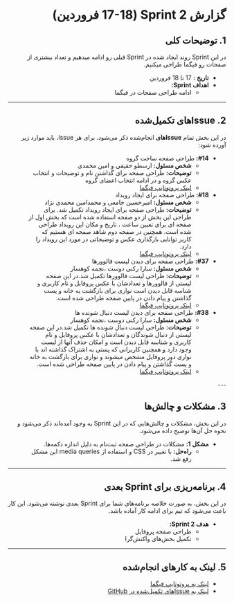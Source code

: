 <div dir="rtl" align="right">

# گزارش Sprint 2 (17-18 فروردین)

## 1. توضیحات کلی
در این Sprint روند ایجاد شده در Sprint قبلی رو ادامه میدهیم و تعداد بیشتری از صفحات رو فیگما طراحی میکنیم.

- **تاریخ‌ :** 17 تا 18 فروردین
- **اهداف Sprint:**
  - ادامه طراحی صفحات در فیگما
    

---

## <h2 dir="rtl"> 2. Issue‌های تکمیل‌شده </h2>
در این بخش تمام **Issue‌های** انجام‌شده ذکر می‌شود. برای هر Issue، باید موارد زیر آورده شود:

<ul dir="rtl">
  <li><strong>#14:</strong> طراحی صفحه ساخت گروه
    <ul>
      <li><strong>شخص مسئول:</strong> ارسطو حقیقی و امین محمدی</li>
      <li><strong>توضیحات:</strong> طراحی صفحه برای گذاشتن نام و توضیحات و انتخاب عکس گروه و در ادامه انتخاب اعضای گروه  
      </li>
      <li><a href="[https://www.figma.com/file/xyz](https://www.figma.com/proto/mMeIpnlEtNaAbXq7518twv/profile?node-id=166-36&t=icVGY796C4MoLYIy-0&scaling=min-zoom&content-scaling=fixed&page-id=6%3A326)">لینک پروتوتایپ فیگما</a>      </li>
    </ul>
  </li>
  <li><strong>#18:</strong> طراحی صفحه برای ایجاد رویداد
    <ul>
      <li><strong>شخص مسئول:</strong> امیرحسین جامعی و محمدامین محمدی نژاد</li>
      <li><strong>توضیحات:</strong> طراحی صفحه برای ایجاد رویداد تکمیل شد. برای طراحی این بخش از دو صفحه استفاده شده است که بخش اول از صفحه ای برای تعیین ساعت ، تاریخ و مکان این رویداد طراحی شده است. همچنین در صفحه دوم شاهد صفحه ای هستیم که کاربر توانایی بارگذاری عکس و   توضیحاتی در مورد این رویداد را دارد.  
      </li>
      <li><a href="[https://www.figma.com/file/xyz](https://www.figma.com/proto/mMeIpnlEtNaAbXq7518twv/profile?node-id=166-36&t=icVGY796C4MoLYIy-0&scaling=min-zoom&content-scaling=fixed&page-id=6%3A326)">لینک پروتوتایپ فیگما</a>      </li>
    </ul>
  </li>



  <li><strong>#37:</strong> طراحی صفحه برای دیدن لیست فالوورها
    <ul>
      <li><strong>شخص مسئول:</strong> سارا رکنی دوست ،نجمه کوهسار</li>
      <li><strong>توضیحات:</strong>  طراحی لیست فالوورها تکمیل شد.در این صفحه لیستی از فالوورها و تعدادشان با عکس پروفایل و نام کاربری و شناسه قابل دیدن است نواری برای بازگشت به خانه و پست گذاشتن و پیام دادن در پایین صفحه طراحی شده است.  </li>
      <li><a href="https://www.figma.com/proto/a5YCI4n0tDQ9PB6E29EBIf/Untitled?node-id=33-3&p=f&t=yEyeXsHejSsS8cx8-0&scaling=scale-down&content-scaling=fixed&page-id=33%3A2">لینک پروتوتایپ فیگما</a></li>
    </ul>
  </li>
<li><strong>#38:</strong> طراحی صفحه برای دیدن لیست دنبال شونده ها
    <ul>
      <li><strong>شخص مسئول:</strong> سارا رکنی دوست ،نجمه کوهسار</li>
      <li><strong>توضیحات:</strong>  طراحی لیست دنبال شونده ها تکمیل شد.در این صفحه لیستی از دنبال شوندگان و تعدادشان با عکس پروفایل و نام کاربری و شناسه قابل دیدن است و امکان حذف آنها از لیست وجود دارد و همچنین کاربرانی که پستی به اشتراک گذاشته اند با نواری دور پروفایل مشخص میشوند و نواری برای بازگشت به خانه و پست گذاشتن و پیام دادن در پایین صفحه طراحی شده است.  </li>
      <li><a href="https://www.figma.com/proto/a5YCI4n0tDQ9PB6E29EBIf/Untitled?node-id=60-28&t=974ZzOJuyaY0JA6t-0&scaling=scale-down&content-scaling=fixed&page-id=33%3A2">لینک پروتوتایپ فیگما</a></li>
    </ul>
  </li>
</ul>
---

## 3. مشکلات و چالش‌ها
در این بخش، مشکلات و چالش‌هایی که در این Sprint به وجود آمده‌اند ذکر می‌شود و نحوه حل آن‌ها توضیح داده می‌شود.

- **مشکل 1:** مشکلات در طراحی صفحه ثبت‌نام به دلیل اندازه دکمه‌ها.
  - **راه‌حل:** با تغییر در CSS و استفاده از media queries این مشکل رفع شد.

---

## 4. برنامه‌ریزی برای Sprint بعدی
در این بخش، به صورت خلاصه برنامه‌های شما برای Sprint بعدی نوشته می‌شود. این کار باعث می‌شود که تیم برای ادامه کار آماده باشد.

- **هدف Sprint 2:**
  - طراحی صفحه پروفایل
  - تکمیل بخش‌های واکنش‌گرا

---

## 5. لینک به کارهای انجام‌شده
- [لینک به پروتوتایپ فیگما](https://www.figma.com/file/xyz)
- [لینک به Issue‌های تکمیل‌شده در GitHub](https://github.com/username/repository/issues)

</div>
